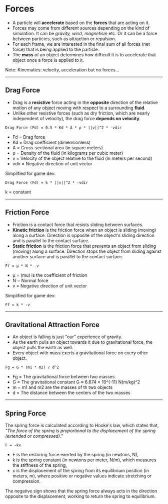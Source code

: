 # Forces

- A particle will **accelerate** based on the **forces** that are acting on it.
- Forces may come from different sources depending on the kind of simulation. It can be _gravity, wind, magnetism_ etc. Or it can be a force between particies, such as attraction or repulsion.
- For each frame, we are interested in the final sum of all forces (net force) that is being applied to the particle.
- The **mass** of an object determines how difficult it is to accelerate that object once a force is applied to it.

Note: Kinematics: velocity, acceleration but no forces...

---

## Drag Force

- Drag is a **resistive** force acting in the **opposite** direction of the relative motion of any object moving with respect to a surrounding **fluid**.
- Unlike other resistive forces (such as dry friction, which are nearly independent of velocity), the drag force **depends on velocity**.

```
Drag Force (Fd) = 0.5 * Kd * A * ρ * ||v||^2 * -vdir
```

- Fd = Drag force
- Kd = Drag coefficient (dimensionless)
- A = Cross-sectional area (in square meters)
- ρ = Density of the fluid (in kilograms per cubic meter)
- v = Velocity of the object relative to the fluid (in meters per second)
- vdir = Negative direction of unit vector

Simplified for game dev:

```
Drag Force (Fd) = k * ||v||^2 * -vdir
```

k = constant

---

## Friction Force

- Friction is a contact force that resists sliding between surfaces.
- **Kinetic friction** is the friction force when an object is sliding (moving) along a surface. Direction is opposite of the object's sliding direction and is parallel to the contact surface.
- **Static friction** is the friction force that prevents an object from sliding (moving) along a surface. Direction stops the object from sliding against another surface and is parallel to the contact surface.

```
Ff = μ * N * -v
```

- μ = (mu) is the coefficient of friction
- N = Normal force
- v = Negative direction of unit vector

Simplified for game dev:

```
Ff = k * -v
```

---

## Gravitational Attraction Force

- An object is falling is just "our" experience of gravity.
- As the earth pulls an object towards it due to gravitational force, the object pulls the earth as well.
- Every object with mass exerts a gravitational force on every other object.

```
Fg = G * (m1 * m2) / d^2
```

- Fg = The gravitational force between two masses
- G = The gravitational constant G ≈ 6.674 × 10^(-11) N(m/kg)^2
- m = m1 and m2 are the masses of th two objects
- d = The distance between the centers of the two masses

---

## Spring Force

The spring force is calculated according to Hooke's law, which states that, _"The force of the spring is proportional to the displacement of the spring (extended or compressed)."_

```
F = -kx
```

- F is the restoring force exerted by the spring (in newtons, N),
- k is the spring constant (in newtons per meter, N/m), which measures the stiffness of the spring,
- x is the displacement of the spring from its equilibrium position (in meters, m), where positive or negative values indicate stretching or compression.

The negative sign shows that the spring force always acts in the direction opposite to the displacement, working to return the spring to equilibrium.
